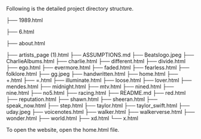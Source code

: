 Following is the detailed project directory structure. 

├── 1989.html

├── 6.html

├── about.html

├── artists_page (1).html
├── ASSUMPTIONS.md
├── Beatslogo.jpeg
├── CharlieAlbums.html
├── charlie.html
├── different.html
├── divide.html
├── ego.html
├── evermore.html
├── faded.html
├── fearless.html
├── folklore.html
├── gg.jpeg
├── handwritten.html
├── home.html
├── +.html
├── =.html
├── illuminate.html
├── loose.html
├── lover.html
├── mendes.html
├── midnight.html
├── mtv.html
├── nined.html
├── nine.html
├── no5.html
├── racing.html
├── README.md
├── red.html
├── reputation.html
├── shawn.html
├── sheeran.html
├── speak_now.html
├── step.html
├── taylor.html
├── taylor_swift.html
├── uday.jpeg
├── voicenotes.html
├── walker.html
├── walkerverse.html
├── wonder.html
├── world.html
├── xd.html
└── x.html


To open the website, open the home.html file. 
